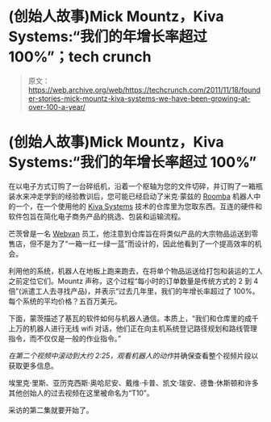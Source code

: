 # (创始人故事)Mick Mountz，Kiva Systems:“我们的年增长率超过 100%”；tech crunch

> 原文：<https://web.archive.org/web/https://techcrunch.com/2011/11/18/founder-stories-mick-mountz-kiva-systems-we-have-been-growing-at-over-100-a-year/>

# (创始人故事)Mick Mountz，Kiva Systems:“我们的年增长率超过 100%”

在以电子方式订购了一台碎纸机，沿着一个枢轴为您的文件切碎，并订购了一箱瓶装水来冲走学到的经验教训后，您可能已经启动了米克·蒙兹的 [Roomba](https://web.archive.org/web/20230203155355/http://store.irobot.com/category/index.jsp?categoryId=3334619) 机器人中的一个，在一个使用他的 [Kiva Systems](https://web.archive.org/web/20230203155355/http://www.kivasystems.com/) 技术的仓库里为您取东西。互连的硬件和软件包旨在简化电子商务产品的挑选、包装和运输流程。

芒茨曾是一名 [Webvan](https://web.archive.org/web/20230203155355/http://www.crunchbase.com/company/webvan) 员工，他注意到仓库旨在将类似产品的大宗物品运送到零售店，但不是为了“一箱一红一绿一蓝”而设计的，因此他看到了一个提高效率的机会。

利用他的系统，机器人在地板上跑来跑去，在将单个物品运送给打包和装运的工人之前定位它们。Mountz 声称，这个过程“每小时的订单数量是传统方式的 2 到 4 倍”(派遣工人去寻找产品)，并表示“过去几年里，我们的年增长率超过了 100%。每个系统的平均价格？五百万美元。

下面，蒙茨描述了基瓦的软件如何与机器人通信。本质上，“我们和仓库里的成千上万的机器人进行无线 wifi 对话，他们正在向主机系统登记路径规划和路线管理指令，而不仅仅是一般的作业指令。”

*在第二个视频中滚动到大约 2:25，观看机器人的动作*并确保查看整个视频片段以获取更多信息。

埃里克·里斯、亚历克西斯·奥哈尼安、戴维·卡普、凯文·瑞安、德鲁·休斯顿和许多其他创始人的过去视频在这里被命名为“T10”。

采访的第二集就要开始了。